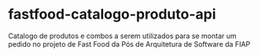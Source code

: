 # fastfood-catalogo-produto-api
Catalogo de produtos e combos a serem utilizados para se montar um pedido no projeto de Fast Food da Pós de Arquitetura de Software da FIAP
